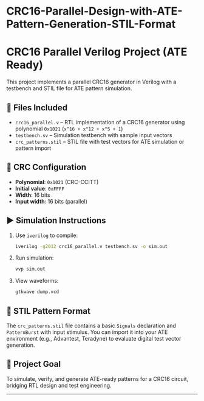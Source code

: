 # CRC16-Parallel-Design-with-ATE-Pattern-Generation-STIL-Format

# CRC16 Parallel Verilog Project (ATE Ready)

This project implements a parallel CRC16 generator in Verilog with a testbench and STIL file for ATE pattern simulation.

## 📁 Files Included

- `crc16_parallel.v` – RTL implementation of a CRC16 generator using polynomial `0x1021` (`x^16 + x^12 + x^5 + 1`)
- `testbench.sv` – Simulation testbench with sample input vectors
- `crc_patterns.stil` – STIL file with test vectors for ATE simulation or pattern import

## 🧪 CRC Configuration

- **Polynomial**: `0x1021` (CRC-CCITT)
- **Initial value**: `0xFFFF`
- **Width**: 16 bits
- **Input width**: 16 bits (parallel)

## ▶️ Simulation Instructions

1. Use `iverilog` to compile:
   ```bash
   iverilog -g2012 crc16_parallel.v testbench.sv -o sim.out
   ```

2. Run simulation:
   ```bash
   vvp sim.out
   ```

3. View waveforms:
   ```bash
   gtkwave dump.vcd
   ```

## 🧾 STIL Pattern Format

The `crc_patterns.stil` file contains a basic `Signals` declaration and `PatternBurst` with input stimulus. You can import it into your ATE environment (e.g., Advantest, Teradyne) to evaluate digital test vector generation.

## 📌 Project Goal

To simulate, verify, and generate ATE-ready patterns for a CRC16 circuit, bridging RTL design and test engineering.

---

